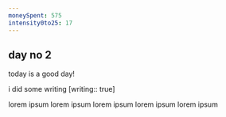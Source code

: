 ```yaml
---
moneySpent: 575
intensity0to25: 17
---
```

## day no 2
today is a good day!
 

i did some writing [writing:: true]

lorem ipsum lorem ipsum lorem ipsum lorem ipsum lorem ipsum
